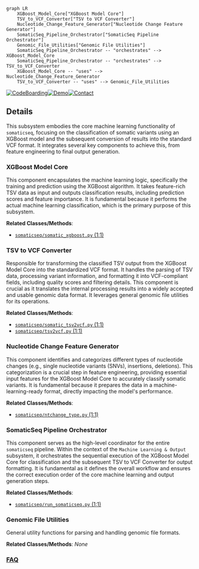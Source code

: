 ```mermaid
graph LR
    XGBoost_Model_Core["XGBoost Model Core"]
    TSV_to_VCF_Converter["TSV to VCF Converter"]
    Nucleotide_Change_Feature_Generator["Nucleotide Change Feature Generator"]
    SomaticSeq_Pipeline_Orchestrator["SomaticSeq Pipeline Orchestrator"]
    Genomic_File_Utilities["Genomic File Utilities"]
    SomaticSeq_Pipeline_Orchestrator -- "orchestrates" --> XGBoost_Model_Core
    SomaticSeq_Pipeline_Orchestrator -- "orchestrates" --> TSV_to_VCF_Converter
    XGBoost_Model_Core -- "uses" --> Nucleotide_Change_Feature_Generator
    TSV_to_VCF_Converter -- "uses" --> Genomic_File_Utilities
```

[![CodeBoarding](https://img.shields.io/badge/Generated%20by-CodeBoarding-9cf?style=flat-square)](https://github.com/CodeBoarding/GeneratedOnBoardings)[![Demo](https://img.shields.io/badge/Try%20our-Demo-blue?style=flat-square)](https://www.codeboarding.org/demo)[![Contact](https://img.shields.io/badge/Contact%20us%20-%20contact@codeboarding.org-lightgrey?style=flat-square)](mailto:contact@codeboarding.org)

## Details

This subsystem embodies the core machine learning functionality of `somaticseq`, focusing on the classification of somatic variants using an XGBoost model and the subsequent conversion of results into the standard VCF format. It integrates several key components to achieve this, from feature engineering to final output generation.

### XGBoost Model Core
This component encapsulates the machine learning logic, specifically the training and prediction using the XGBoost algorithm. It takes feature-rich TSV data as input and outputs classification results, including prediction scores and feature importance. It is fundamental because it performs the actual machine learning classification, which is the primary purpose of this subsystem.


**Related Classes/Methods**:

- <a href="https://github.com/bioinform/somaticseq/somaticseq/somatic_xgboost.py#L1-L1" target="_blank" rel="noopener noreferrer">`somaticseq/somatic_xgboost.py` (1:1)</a>


### TSV to VCF Converter
Responsible for transforming the classified TSV output from the XGBoost Model Core into the standardized VCF format. It handles the parsing of TSV data, processing variant information, and formatting it into VCF-compliant fields, including quality scores and filtering details. This component is crucial as it translates the internal processing results into a widely accepted and usable genomic data format. It leverages general genomic file utilities for its operations.


**Related Classes/Methods**:

- <a href="https://github.com/bioinform/somaticseq/somaticseq/somatic_tsv2vcf.py#L1-L1" target="_blank" rel="noopener noreferrer">`somaticseq/somatic_tsv2vcf.py` (1:1)</a>
- <a href="https://github.com/bioinform/somaticseq/somaticseq/tsv2vcf.py#L1-L1" target="_blank" rel="noopener noreferrer">`somaticseq/tsv2vcf.py` (1:1)</a>


### Nucleotide Change Feature Generator
This component identifies and categorizes different types of nucleotide changes (e.g., single nucleotide variants (SNVs), insertions, deletions). This categorization is a crucial step in feature engineering, providing essential input features for the XGBoost Model Core to accurately classify somatic variants. It is fundamental because it prepares the data in a machine-learning-ready format, directly impacting the model's performance.


**Related Classes/Methods**:

- <a href="https://github.com/bioinform/somaticseq/somaticseq/ntchange_type.py#L1-L1" target="_blank" rel="noopener noreferrer">`somaticseq/ntchange_type.py` (1:1)</a>


### SomaticSeq Pipeline Orchestrator
This component serves as the high-level coordinator for the entire `somaticseq` pipeline. Within the context of the `Machine Learning & Output` subsystem, it orchestrates the sequential execution of the XGBoost Model Core for classification and the subsequent TSV to VCF Converter for output formatting. It is fundamental as it defines the overall workflow and ensures the correct execution order of the core machine learning and output generation steps.


**Related Classes/Methods**:

- <a href="https://github.com/bioinform/somaticseq/somaticseq/run_somaticseq.py#L1-L1" target="_blank" rel="noopener noreferrer">`somaticseq/run_somaticseq.py` (1:1)</a>


### Genomic File Utilities
General utility functions for parsing and handling genomic file formats.


**Related Classes/Methods**: _None_



### [FAQ](https://github.com/CodeBoarding/GeneratedOnBoardings/tree/main?tab=readme-ov-file#faq)